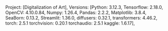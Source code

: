 Project: [Digitalization of Art],
Versions: [Python: 3.12.3,
    Tensorflow: 2.18.0,
    OpenCV: 4.10.0.84,
    Numpy: 1.26.4,
    Pandas: 2.2.2,
    Matplotlib: 3.8.4,
    SeaBorn: 0.13.2,
    Streamlit: 1.36.0,
    diffusers: 0.32.1,
    transformers: 4.46.2,
    torch: 2.5.1
    torchvision: 0.20.1
    torchaudio: 2.5.1
    kaggle: 1.6.17],

